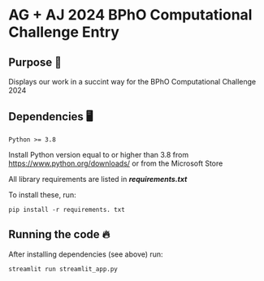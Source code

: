 # AG + AJ 2024 BPhO Computational Challenge Entry

## Purpose 🥇

Displays our work in a succint way for the BPhO Computational Challenge 2024

## Dependencies 🖥️

`Python >= 3.8`

Install Python version equal to or higher than 3.8 from https://www.python.org/downloads/ or from the Microsoft Store

All library requirements are listed in ***requirements.txt***

To install these, run:

`pip install -r requirements. txt`

## Running the code 🔥

After installing dependencies (see above) run:

`streamlit run streamlit_app.py`